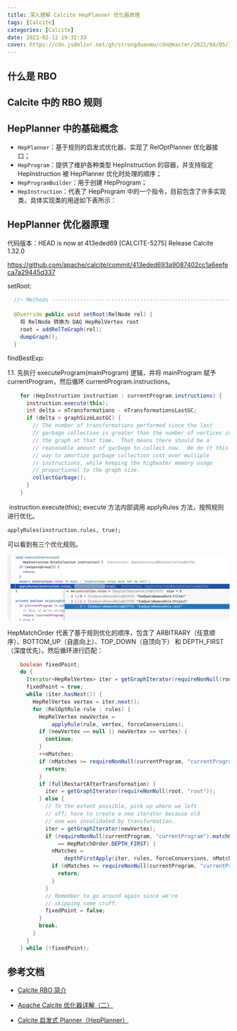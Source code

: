 ```yaml
---
title: 深入理解 Calcite HepPlanner 优化器原理
tags: [Calcite]
categories: [Calcite]
date: 2023-02-12 19:32:33
cover: https://cdn.jsdelivr.net/gh/strongduanmu/cdn@master/2022/04/05/1649126780.jpg
---
```


## 什么是 RBO



## Calcite 中的 RBO 规则



## HepPlanner 中的基础概念

* `HepPlanner`：基于规则的启发式优化器，实现了 RelOptPlanner 优化器接口；
* `HepProgram`：提供了维护各种类型 HepInstruction 的容器，并支持指定 HepInstruction 被 HepPlanner 优化时处理的顺序；
* `HepProgramBuilder`：用于创建 HepProgram；
* `HepInstruction`：代表了 HepProgram 中的一个指令，目前包含了许多实现类，具体实现类的用途如下表所示：





## HepPlanner 优化器原理



代码版本：HEAD is now at 413eded69 [CALCITE-5275] Release Calcite 1.32.0 

https://github.com/apache/calcite/commit/413eded693a9087402cc1a6eefeca7a29445d337	



setRoot: 

```java
  //~ Methods ----------------------------------------------------------------

  @Override public void setRoot(RelNode rel) {
    将 RelNode 转换为 DAG HepRelVertex root
    root = addRelToGraph(rel);
    dumpGraph();
  }
```



findBestExp:

1.1. 先执行 executeProgram(mainProgram) 逻辑，并将 mainProgram 赋予 currentProgram，然后循环 currentProgram.instructions。

```java
    for (HepInstruction instruction : currentProgram.instructions) {
      instruction.execute(this);
      int delta = nTransformations - nTransformationsLastGC;
      if (delta > graphSizeLastGC) {
        // The number of transformations performed since the last
        // garbage collection is greater than the number of vertices in
        // the graph at that time.  That means there should be a
        // reasonable amount of garbage to collect now.  We do it this
        // way to amortize garbage collection cost over multiple
        // instructions, while keeping the highwater memory usage
        // proportional to the graph size.
        collectGarbage();
      }
    }
```

​      instruction.execute(this); execute 方法内部调用 applyRules 方法，按照规则进行优化。

```
applyRules(instruction.rules, true);
```

可以看到有三个优化规则。

![image-20220725193805278](index_files/image-20220725193805278.png)

HepMatchOrder 代表了基于规则优化的顺序，包含了 ARBITRARY（任意顺序）、BOTTOM_UP（自底向上）、TOP_DOWN（自顶向下） 和 DEPTH_FIRST（深度优先）。然后循环进行匹配：

```java
    boolean fixedPoint;
    do {
      Iterator<HepRelVertex> iter = getGraphIterator(requireNonNull(root, "root"));
      fixedPoint = true;
      while (iter.hasNext()) {
        HepRelVertex vertex = iter.next();
        for (RelOptRule rule : rules) {
          HepRelVertex newVertex =
              applyRule(rule, vertex, forceConversions);
          if (newVertex == null || newVertex == vertex) {
            continue;
          }
          ++nMatches;
          if (nMatches >= requireNonNull(currentProgram, "currentProgram").matchLimit) {
            return;
          }
          if (fullRestartAfterTransformation) {
            iter = getGraphIterator(requireNonNull(root, "root"));
          } else {
            // To the extent possible, pick up where we left
            // off; have to create a new iterator because old
            // one was invalidated by transformation.
            iter = getGraphIterator(newVertex);
            if (requireNonNull(currentProgram, "currentProgram").matchOrder
                == HepMatchOrder.DEPTH_FIRST) {
              nMatches =
                  depthFirstApply(iter, rules, forceConversions, nMatches);
              if (nMatches >= requireNonNull(currentProgram, "currentProgram").matchLimit) {
                return;
              }
            }
            // Remember to go around again since we're
            // skipping some stuff.
            fixedPoint = false;
          }
          break;
        }
      }
    } while (!fixedPoint);
```







## 参考文档

* [Calcite RBO 简介](https://zhuanlan.zhihu.com/p/65673329)

* [Apache Calcite 优化器详解（二）](http://matt33.com/2019/03/17/apache-calcite-planner/)

* [Calcite 启发式 Planner（HepPlanner）](https://zhuanlan.zhihu.com/p/61661909)
